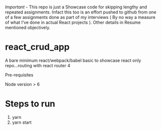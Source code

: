 *Important* - This repo is just a Showcase code for skipping lengthy and repeated assignments. Infact this too is an effort pushed to github from one of a few assignments done as part of my interviews ( By no way a measure of what I've done in actual React projects ). Other details in Resume mentioned objectively.

# react_crud_app

A bare minimum react/webpack/babel basic to showcase react only repo...routing with react router 4

 Pre-requisites

Node version > 6

# Steps to run

1. yarn
2. yarn start
